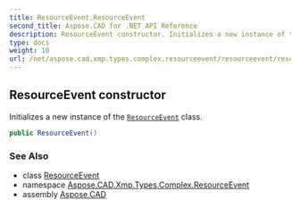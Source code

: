 ```yaml
---
title: ResourceEvent.ResourceEvent
second_title: Aspose.CAD for .NET API Reference
description: ResourceEvent constructor. Initializes a new instance of the ResourceEvent class
type: docs
weight: 10
url: /net/aspose.cad.xmp.types.complex.resourceevent/resourceevent/resourceevent/
---
```

## ResourceEvent constructor

Initializes a new instance of the [`ResourceEvent`](../) class.

```csharp
public ResourceEvent()
```

### See Also

* class [ResourceEvent](../)
* namespace [Aspose.CAD.Xmp.Types.Complex.ResourceEvent](../../resourceevent/)
* assembly [Aspose.CAD](../../../)


